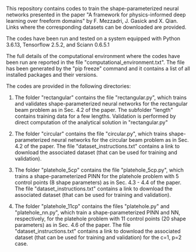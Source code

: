 This repository contains codes to train the shape-parameterized neural networks presented in the paper "A framework for physics-informed deep learning over freeform domains" by F. Mezzadri, J. Gasick and X. Qian. 
Links where the corresponding datasets can be downloaded are provided.

The codes have been run and tested on a system equipped with Python 3.6.13, Tensorflow 2.5.2, and Sciann 0.6.5.1  

The full details of the computational environment where the codes have been run are reported in the file "computational_environment.txt". The file has been generated by the "pip freeze" command and it contains a list of all installed packages and their versions.

The codes are provided in the following directories:

1) The folder "rectangular" contains the file "rectangular.py", which trains and validates shape-parameterized neural networks for the rectangular beam problem as in Sec. 4.2 of the paper.
The subfolder "length" contains training data for a few lengths. Validation is performed by direct computation of the analytical solution in "rectangular.py"

2) The folder "circular" contains the file "circular.py", which trains shape-parameterized neural networks for the circular beam problem as in Sec. 4.2 of the paper.
The file "dataset_instructions.txt" contains a link to download the associated dataset (that can be used for training and validation).

3) The folder "platehole_5cp" contains the file "platehole_5cp.py", which trains a shape-parameterized PINN for the platehole problem with 5 control points (8 shape parameters) as in Sec. 4.3 - 4.4 of the paper.
The file "dataset_instructions.txt" contains a link to download the associated dataset (that can be used for training and validation).

4) The folder "platehole_11cp" contains the files "platehole.py" and "platehole_nn.py", which train a shape-parameterized PINN and NN, respectively, for the platehole problem with 11 control points (20 shape parameters) as in Sec. 4.6 of the paper.
The file "dataset_instructions.txt" contains a link to download the associated dataset (that can be used for training and validation) for the c=1, p=2 case.
